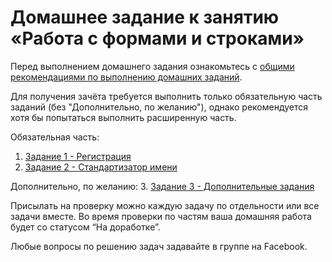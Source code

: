 # Домашнее задание к занятию «Работа с формами и строками»
Перед выполнением домашнего задания ознакомьтесь с [общими рекомендациями по выполнению домашних заданий](
../0-sharing/homework).

Для получения зачёта требуется выполнить только обязательную часть заданий (без "Дополнительно, по желанию"), однако рекомендуется хотя бы попытаться выполнить расширенную часть.

Обязательная часть:
1. [Задание 1 - Регистрация](./1.2.1-registration)
2. [Задание 2 - Стандартизатор имени](./1.2.2-name-standart)

Дополнительно, по желанию:
3. [Задание 3 - Дополнительные задания](./1.2.3-additional)

Присылать на проверку можно каждую задачу по отдельности или все задачи вместе. 
Во время проверки по частям ваша домашняя работа будет со статусом “На доработке”.

Любые вопросы по решению задач задавайте в  группе на Facebook.
